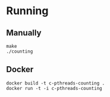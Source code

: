 # Running
## Manually
```
make
./counting
```
## Docker
```
docker build -t c-pthreads-counting .
docker run -t -i c-pthreads-counting
```

